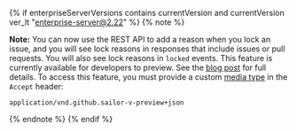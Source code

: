 {% if enterpriseServerVersions contains currentVersion and currentVersion ver_lt "enterprise-server@2.22" %}
{% note %}

**Note:** You can now use the REST API to add a reason when you lock an issue, and you will see lock reasons in responses that include issues or pull requests. You will also see lock reasons in `locked` events. This feature is currently available for developers to preview. See the [blog post](https://developer.github.com/changes/2018-01-10-lock-reason-api-preview) for full details. To access this feature, you must provide a custom [media type](/v3/media) in the `Accept` header:

```
application/vnd.github.sailor-v-preview+json
```

{% endnote %}
{% endif %}
